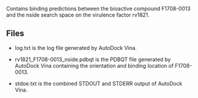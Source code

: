 Contains binding predictions between the bioactive compound F1708-0013 and the nside search space on the virulence factor rv1821.

## Files

- log.txt is the log file generated by AutoDock Vina.

- rv1821_F1708-0013_nside.pdbqt is the PDBQT file generated by AutoDock Vina containing the orientation and binding location of F1708-0013.

- stdoe.txt is the combined STDOUT and STDERR output of AutoDock Vina.

